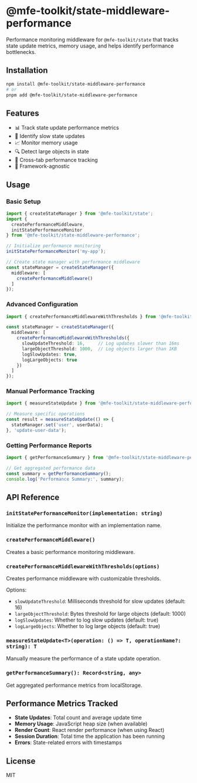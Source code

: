 # @mfe-toolkit/state-middleware-performance

Performance monitoring middleware for `@mfe-toolkit/state` that tracks state update metrics, memory usage, and helps identify performance bottlenecks.

## Installation

```bash
npm install @mfe-toolkit/state-middleware-performance
# or
pnpm add @mfe-toolkit/state-middleware-performance
```

## Features

- 📊 Track state update performance metrics
- 🎯 Identify slow state updates
- 📈 Monitor memory usage
- 🔍 Detect large objects in state
- 📱 Cross-tab performance tracking
- 🎨 Framework-agnostic

## Usage

### Basic Setup

```typescript
import { createStateManager } from '@mfe-toolkit/state';
import { 
  createPerformanceMiddleware,
  initStatePerformanceMonitor 
} from '@mfe-toolkit/state-middleware-performance';

// Initialize performance monitoring
initStatePerformanceMonitor('my-app');

// Create state manager with performance middleware
const stateManager = createStateManager({
  middleware: [
    createPerformanceMiddleware()
  ]
});
```

### Advanced Configuration

```typescript
import { createPerformanceMiddlewareWithThresholds } from '@mfe-toolkit/state-middleware-performance';

const stateManager = createStateManager({
  middleware: [
    createPerformanceMiddlewareWithThresholds({
      slowUpdateThreshold: 16,     // Log updates slower than 16ms
      largeObjectThreshold: 1000,  // Log objects larger than 1KB
      logSlowUpdates: true,
      logLargeObjects: true
    })
  ]
});
```

### Manual Performance Tracking

```typescript
import { measureStateUpdate } from '@mfe-toolkit/state-middleware-performance';

// Measure specific operations
const result = measureStateUpdate(() => {
  stateManager.set('user', userData);
}, 'update-user-data');
```

### Getting Performance Reports

```typescript
import { getPerformanceSummary } from '@mfe-toolkit/state-middleware-performance';

// Get aggregated performance data
const summary = getPerformanceSummary();
console.log('Performance Summary:', summary);
```

## API Reference

### `initStatePerformanceMonitor(implementation: string)`

Initialize the performance monitor with an implementation name.

### `createPerformanceMiddleware()`

Creates a basic performance monitoring middleware.

### `createPerformanceMiddlewareWithThresholds(options)`

Creates performance middleware with customizable thresholds.

Options:
- `slowUpdateThreshold`: Milliseconds threshold for slow updates (default: 16)
- `largeObjectThreshold`: Bytes threshold for large objects (default: 1000)
- `logSlowUpdates`: Whether to log slow updates (default: true)
- `logLargeObjects`: Whether to log large objects (default: true)

### `measureStateUpdate<T>(operation: () => T, operationName?: string): T`

Manually measure the performance of a state update operation.

### `getPerformanceSummary(): Record<string, any>`

Get aggregated performance metrics from localStorage.

## Performance Metrics Tracked

- **State Updates**: Total count and average update time
- **Memory Usage**: JavaScript heap size (when available)
- **Render Count**: React render performance (when using React)
- **Session Duration**: Total time the application has been running
- **Errors**: State-related errors with timestamps

## License

MIT